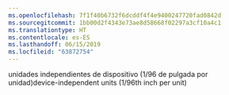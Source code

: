 ```yaml
---
ms.openlocfilehash: 7f1f40b6732f6dcddf4f4e9400247720fad0842d
ms.sourcegitcommit: 1bb00d2f4343e73ae8d58668f02297a3cf10a4c1
ms.translationtype: HT
ms.contentlocale: es-ES
ms.lasthandoff: 06/15/2019
ms.locfileid: "63872754"
---
```

<span data-ttu-id="10a7d-101">unidades independientes de dispositivo (1/96 de pulgada por unidad)</span><span class="sxs-lookup"><span data-stu-id="10a7d-101">device-independent units (1/96th inch per unit)</span></span>